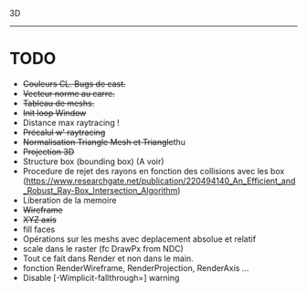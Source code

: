 3D

---

# TODO
- ~~Couleurs CL. Bugs de cast.~~
- ~~Vecteur norme au carre.~~
- ~~Tableau de meshs.~~
- ~~Init loop Window~~
- Distance max raytracing !
- ~~Précalul w' raytracing~~
- ~~Normalisation Triangle Mesh et Triangle~~thu
- ~~Projection 3D~~
- Structure box (bounding box) (A voir)
- Procedure de rejet des rayons en fonction des collisions avec les box (https://www.researchgate.net/publication/220494140_An_Efficient_and_Robust_Ray-Box_Intersection_Algorithm)
- Liberation de la memoire
- ~~Wireframe~~
- ~~XYZ axis~~
- fill faces
- Opérations sur les meshs avec deplacement absolue et relatif
- scale dans le raster (fc DrawPx from NDC)
- Tout ce fait dans Render et non dans le main.
- fonction RenderWireframe, RenderProjection, RenderAxis ...
- Disable [-Wimplicit-fallthrough=] warning
